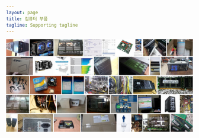 ```yaml
---
layout: page
title: 컴퓨터 부품
tagline: Supporting tagline
---
```


![alt jpg](https://github.com/kutchoiwjun92/kutchoiwjun92.github.com/blob/master/home%20image.JPG)
